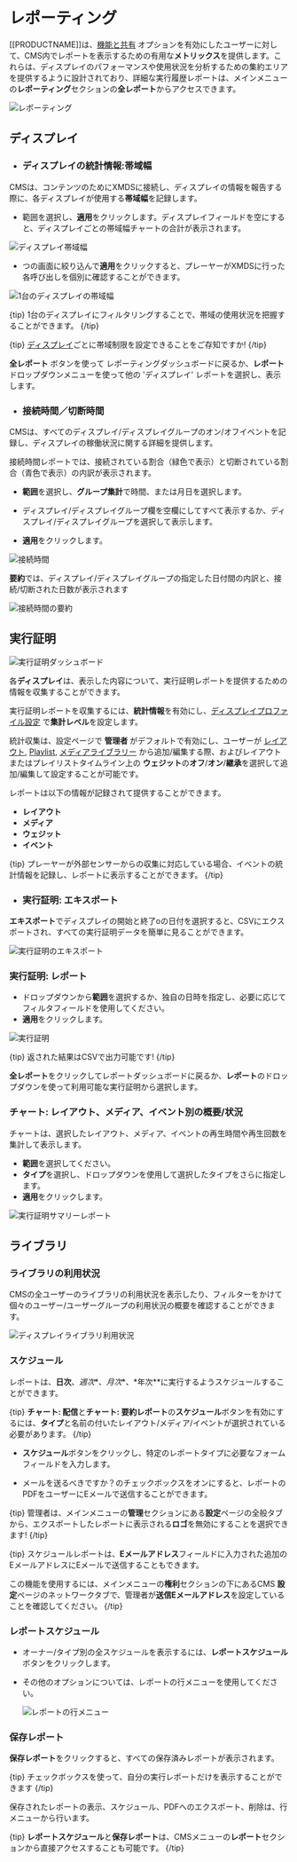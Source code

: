 <!--toc=displays-->

# レポーティング

[[PRODUCTNAME]]は、[機能と共有](users_features_and_sharing.html) オプションを有効にしたユーザーに対して、CMS内でレポートを表示するための有用な**メトリックス**を提供します。これらは、ディスプレイのパフォーマンスや使用状況を分析するための集約エリアを提供するように設計されており、詳細な実行履歴レポートは、メインメニューの**レポーティング**セクションの**全レポート**からアクセスできます。

![レポーティング](img/v3_displays_reporting.png)

## ディスプレイ

- ### ディスプレイの統計情報:帯域幅

CMSは、コンテンツのためにXMDSに接続し、ディスプレイの情報を報告する際に、各ディスプレイが使用する**帯域幅**を記録します。

- 範囲を選択し、**適用**をクリックします。ディスプレイフィールドを空にすると、ディスプレイごとの帯域幅チャートの合計が表示されます。

![ディスプレイ帯域幅](img/v3_displays_bandwidth.png)


- つの画面に絞り込んで**適用**をクリックすると、プレーヤーがXMDSに行った各呼び出しを個別に確認することができます。

![1台のディスプレイの帯域幅](img/v3_displays_bandwidth_display.png)


{tip}
1台のディスプレイにフィルタリングすることで、帯域の使用状況を把握することができます。
{/tip}

{tip}
[ディスプレイ](displays.html)ごとに帯域制限を設定できることをご存知ですか!
{/tip}

**全レポート** ボタンを使って レポーティングダッシュボードに戻るか、**レポート** ドロップダウンメニューを使って他の 'ディスプレイ' レポートを選択し、表示します。

- ### 接続時間／切断時間


CMSは、すべてのディスプレイ/ディスプレイグループのオン/オフイベントを記録し、ディスプレイの稼働状況に関する詳細を提供します。

接続時間レポートでは、接続されている割合（緑色で表示）と切断されている割合（青色で表示）の内訳が表示されます。

- **範囲**を選択し、**グループ集計**で時間、または月日を選択します。

- ディスプレイ/ディスプレイグループ欄を空欄にしてすべて表示するか、ディスプレイ/ディスプレイグループを選択して表示します。

- **適用**をクリックします。

![接続時間](img/v3_displays_time_connected.png)


**要約**では、ディスプレイ/ディスプレイグループの指定した日付間の内訳と、接続/切断された日数が表示されます

![接続時間の要約](img/v3_displays_summary_connected.png)



##  実行証明

![実行証明ダッシュボード](img/v2_proof_of_play_dashboard.png)

各**ディスプレイ**は、表示した内容について、実行証明レポートを提供するための情報を収集することができます。

実行証明レポートを収集するには、**統計情報**を有効にし、[ディスプレイプロファイル設定](displays_settings.html) で**集計レベル**を設定します。

統計収集は、設定ページで **管理者** がデフォルトで有効にし、ユーザーが [レイアウト](layouts.html), [Playlist](media_playlists.html), [メディアライブラリー](media_library.html) から追加/編集する際、およびレイアウトまたはプレイリストタイムライン上の **ウェジット**の**オフ**/**オン**/**継承**を選択して追加/編集して設定することが可能です。

レポートは以下の情報が記録されて提供することができます。

- **レイアウト**
- **メディア**
- **ウェジット**
- **イベント**

{tip}
プレーヤーが外部センサーからの収集に対応している場合、イベントの統計情報を記録し、レポートに表示することができます。
{/tip}

- ### 実行証明: エキスポート

**エキスポート**でディスプレイの開始と終了oの日付を選択すると、CSVにエクスポートされ、すべての実行証明データを簡単に見ることができます。

![実行証明のエキスポート](img/v3_displays_export_proof_of_play.png)

### 実行証明: レポート

- ドロップダウンから**範囲**を選択するか、独自の日時を指定し、必要に応じてフィルタフィールドを使用してください。
- **適用**をクリックします。

![実行証明](img/v3_displays_proofofplay.png)


{tip}
返された結果はCSVで出力可能です!
{/tip}

**全レポート**をクリックしてレポートダッシュボードに戻るか、**レポート**のドロップダウンを使って利用可能な実行証明から選択します。

### チャート: レイアウト、メディア、イベント別の概要/状況

チャートは、選択したレイアウト、メディア、イベントの再生時間や再生回数を集計して表示します。

- **範囲**を選択してください。
- **タイプ**を選択し、ドロップダウンを使用して選択したタイプをさらに指定します。
- **適用**をクリックします。

![実行証明サマリーレポート](img/v3_displays_proofofplay_summary_report.png)



## ライブラリ

### ライブラリの利用状況

CMSの全ユーザーのライブラリの利用状況を表示したり、フィルターをかけて個々のユーザー/ユーザーグループの利用状況の概要を確認することができます。

![ディスプレイライブラリ利用状況](img/displays_library_usage.png)



### スケジュール

レポートは、**日次**、*週次**、*月次**、*年次**に実行するようスケジュールすることができます。

{tip}
**チャート: 配信**と**チャート: 要約レポート**の**スケジュール**ボタンを有効にするには、**タイプ**と名前の付いたレイアウト/メディア/イベントが選択されている必要があります。
{/tip}

- **スケジュール**ボタンをクリックし、特定のレポートタイプに必要なフォームフィールドを入力します。

- メールを送るべきですか？のチェックボックスをオンにすると、レポートのPDFをユーザーにEメールで送信することができます。

{tip}
管理者は、メインメニューの**管理**セクションにある**設定**ページの全般タブから、エクスポートしたレポートに表示される**ロゴ**を無効にすることを選択できます!
{/tip}


{tip}
スケジュールレポートは、**Eメールアドレス**フィールドに入力された追加のEメールアドレスにEメールで送信することもできます。

この機能を使用するには、メインメニューの**権利**セクションの下にあるCMS **設定**ページのネットワークタブで、管理者が**送信Eメールアドレス**を設定していることを確認してください。
{/tip} 


### レポートスケジュール

- オーナー/タイプ別の全スケジュールを表示するには、**レポートスケジュール** ボタンをクリックします。

- その他のオプションについては、レポートの行メニューを使用してください。

  ![レポートの行メニュー](img/v3_displays_reports_row_menu.png)


### 保存レポート 

**保存レポート**をクリックすると、すべての保存済みレポートが表示されます。

{tip}
チェックボックスを使って、自分の実行レポートだけを表示することができます
{/tip}

保存されたレポートの表示、スケジュール、PDFへのエクスポート、削除は、行メニューから行います。

{tip}
**レポートスケジュール**と**保存レポート**は、CMSメニューの**レポート**セクションから直接アクセスすることも可能です。
{/tip}

